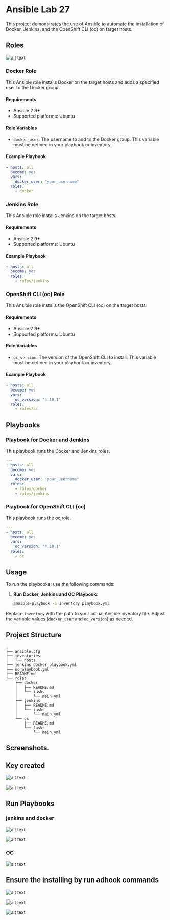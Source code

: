 # Ansible Lab 27

This project demonstrates the use of Ansible to automate the installation of Docker, Jenkins, and the OpenShift CLI (oc) on target hosts.



## Roles


![alt text](role2.png)

### Docker Role

This Ansible role installs Docker on the target hosts and adds a specified user to the Docker group.

#### Requirements

- Ansible 2.9+
- Supported platforms: Ubuntu

#### Role Variables

- `docker_user`: The username to add to the Docker group. This variable must be defined in your playbook or inventory.

#### Example Playbook

```yaml
- hosts: all
  become: yes
  vars:
    docker_user: "your_username"
  roles:
    - docker
```

### Jenkins Role

This Ansible role installs Jenkins on the target hosts.

#### Requirements

- Ansible 2.9+
- Supported platforms: Ubuntu

#### Example Playbook

```yaml
- hosts: all
  become: yes
  roles:
    - roles/jenkins
```

### OpenShift CLI (oc) Role

This Ansible role installs the OpenShift CLI (oc) on the target hosts.

#### Requirements

- Ansible 2.9+
- Supported platforms: Ubuntu

#### Role Variables

- `oc_version`: The version of the OpenShift CLI to install. This variable must be defined in your playbook or inventory.

#### Example Playbook

```yaml
- hosts: all
  become: yes
  vars:
    oc_version: "4.10.1"
  roles:
    - roles/oc
```

## Playbooks

### Playbook for Docker and Jenkins

This playbook runs the Docker and Jenkins roles.

```yaml
---
- hosts: all
  become: yes
  vars:
    docker_user: "your_username"
  roles:
    - roles/docker
    - roles/jenkins
```

### Playbook for OpenShift CLI (oc)

This playbook runs the oc role.

```yaml
---
- hosts: all
  become: yes
  vars:
    oc_version: "4.10.1"
  roles:
    - oc
```

## Usage

To run the playbooks, use the following commands:

1. **Run Docker, Jenkins and OC Playbook:**

   ```bash
   ansible-playbook -i inventory playbook.yml
   ```

Replace `inventory` with the path to your actual Ansible inventory file. Adjust the variable values (`docker_user` and `oc_version`) as needed.

## Project Structure

```
.
├── ansible.cfg
├── inventories
│   └── hosts
├── jenkins_docker_playbook.yml
├── oc_playbook.yml
├── README.md
└── roles
    ├── docker
    │   ├── README.md
    │   └── tasks
    │       └── main.yml
    ├── jenkins
    │   ├── README.md
    │   └── tasks
    │       └── main.yml
    └── oc
        ├── README.md
        └── tasks
            └── main.yml

```

## Screenshots.
## Key created 
  
  ![alt text](create-key.png)

  ![alt text](copy-key.png)

## Run Playbooks
### jenkins and docker 

  ![alt text](jenkins-docker.png)

  ![alt text](jenkins-docker2.png)

### OC 

  ![alt text](oc.png)

## Ensure the installing by run adhook commands

![alt text](docker-output.png)

![alt text](jenkins-output.png)

![alt text](oc-output.png)
